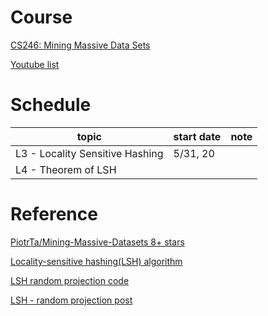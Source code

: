 # Course
[CS246: Mining Massive Data Sets](https://web.stanford.edu/class/cs246/index.html#schedule)

[Youtube list](https://www.youtube.com/watch?v=dRWO3il-jjA&list=PLoCMsyE1cvdVnCgHk43vRy7PVTVWJ6WVR&index=3)

# Schedule

topic|start date|note
-----|-----|-----
L3 - Locality Sensitive Hashing | 5/31, 20 |
L4 - Theorem of LSH |  |



# Reference

[PiotrTa/Mining-Massive-Datasets 8+ stars](https://github.com/PiotrTa/Mining-Massive-Datasets)

[Locality-sensitive hashing(LSH) algorithm](https://github.com/PiotrTa/Mining-Massive-Datasets/blob/master/Duplicate%20detection%20with%20LSH/Duplicate%20detection%20with%20LSH.ipynb)

[LSH random projection code](https://santhoshhari.github.io/Locality-Sensitive-Hashing/)

[LSH  - random projection post](https://towardsdatascience.com/understanding-locality-sensitive-hashing-49f6d1f6134)